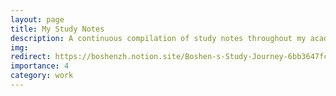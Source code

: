```yaml
---
layout: page
title: My Study Notes
description: A continuous compilation of study notes throughout my academic journey.
img: 
redirect: https://boshenzh.notion.site/Boshen-s-Study-Journey-6bb3647fc3fe452ba9f8cea58e0d948a?pvs=4
importance: 4
category: work
---
```

